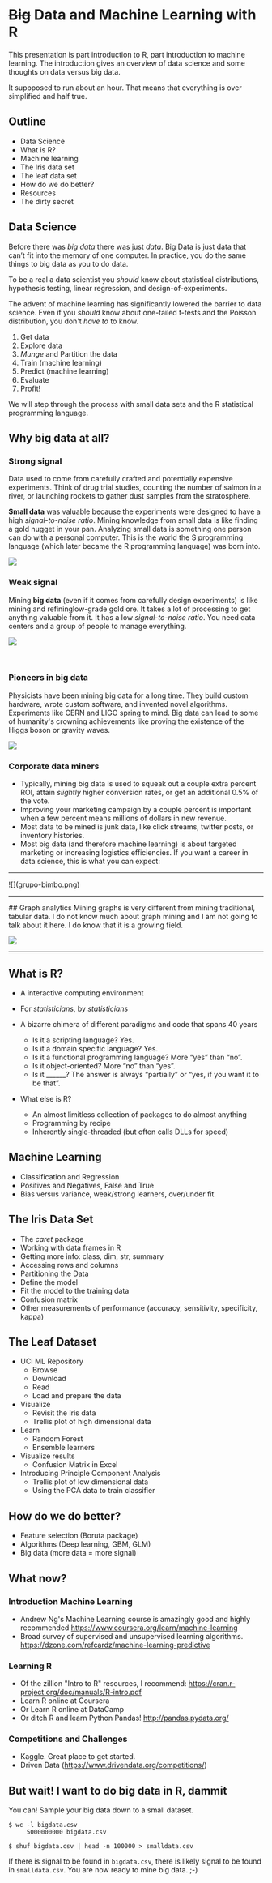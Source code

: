 # ~~Big~~ Data and Machine Learning with R

This presentation is part introduction to R, part introduction to machine learning.
The introduction gives an overview of data science and some thoughts on data versus big data. 
  
It suppposed to run about an hour. That means that everything is over simplified and half true. 


## Outline

- Data Science
- What is R?
- Machine learning
- The Iris data set
- The leaf data set
- How do we do better?
- Resources
- The dirty secret

## Data Science
Before there was *big data* there was just *data*.  Big Data is just data that can’t fit into the memory of one computer. In practice, you do the same things to big data as you to do data.
  
To be a real a data scientist you _should_ know about statistical distributions, hypothesis testing, linear regression, and design-of-experiments.
  
The advent of machine learning has significantly lowered the barrier to data science. Even if you _should_ know about one-tailed t-tests and the Poisson distribution, you don't _have to_ to know.

1. Get data
1. Explore data
1. _Munge_ and Partition the data
1. Train (machine learning)
1. Predict (machine learning)
1. Evaluate
1. Profit!

We will step through the process with small data sets and the R statistical programming language.

## Why big data at all?

### Strong signal

Data used to come from carefully crafted and potentially expensive experiments. Think of drug trial studies, counting the number of salmon in a river, or launching rockets to gather dust samples from the stratosphere. 
  
**Small data** was valuable because the experiments were designed to have a high _signal-to-noise ratio_. Mining knowledge from small data is like finding a gold nugget in your pan. Analyzing small data is something one person can do with a personal computer. This is the world the S programming language (which later became the R programming language) was born into.

![](goldpan.png)
  
### Weak signal

Mining **big data** (even if it comes from carefully design experiments) is like mining and refininglow-grade gold ore. It takes a lot of processing to get anything valuable from it. It has a low _signal-to-noise ratio_. You need data centers and a group of people to manage everything.

![](ore-extraction.jpg)

<br>  

### Pioneers in big data

Physicists have been mining big data for a long time. They build custom hardware, wrote custom software, and invented novel algorithms. Experiments like CERN and LIGO spring to mind. Big data can lead to some of humanity's crowning achievements like proving the existence of the Higgs boson or gravity waves. 

![](cern-experiment.jpg)

### Corporate data miners 

- Typically, mining big data is used to squeak out a couple extra percent ROI, attain _slightly_ higher conversion rates, or get an additional 0.5% of the vote. 
- Improving your marketing campaign by a couple percent is important when a few percent means millions of dollars in new revenue.
- Most data to be mined is junk data, like click streams, twitter posts, or inventory histories.
- Most big data (and therefore machine learning) is about targeted marketing or increasing logistics efficiencies. If you want a career in data science, this is what you can expect:
<hr>
![](grupo-bimbo.png)  
  
<hr>
## Graph analytics
Mining graphs is very different from mining traditional, tabular data. I do not know much about graph mining and I am not going to talk about it here. I do know that it is a growing field.

![](network.png)

<hr>

## What is R?
 - A interactive computing environment 
  - For *statisticians*, by *statisticians*
 - A bizarre chimera of different paradigms and code that spans 40 years
	- Is it a scripting language? Yes.
	- Is it a domain specific language? Yes.
	- Is it a functional programming language? More “yes” than “no”.
	- Is it object-oriented? More “no” than “yes”.
	- Is it ______? The answer is always “partially” or “yes, if you want it to be that”.

 - What else is R?
	- An almost limitless collection of packages to do almost anything
	- Programming by recipe
	- Inherently single-threaded (but often calls DLLs for speed)
  
## Machine Learning
- Classification and Regression
- Positives and Negatives, False and True
- Bias versus variance, weak/strong learners, over/under fit

## The Iris Data Set
- The *caret* package
- Working with data frames in R
- Getting more info: class, dim, str, summary
- Accessing rows and columns
- Partitioning the Data
- Define the model
- Fit the model to the training data
- Confusion matrix
- Other measurements of performance (accuracy, sensitivity, specificity, kappa)

## The Leaf Dataset 
- UCI ML Repository
	- Browse
	- Download 
	- Read
	- Load and prepare the data
- Visualize
	- Revisit the Iris data
	- Trellis plot of high dimensional data
- Learn 	
	- Random Forest
	- Ensemble learners
- Visualize results	
	- Confusion Matrix in Excel
- Introducing Principle Component Analysis
	- Trellis plot of low dimensional data
  - Using the PCA data to train classifier

## How do we do better?
- Feature selection (Boruta package)
- Algorithms (Deep learning, GBM, GLM)
- Big data (more data = more signal)

## What now?

### Introduction Machine Learning
 - Andrew Ng's Machine Learning course is amazingly good and highly recommended https://www.coursera.org/learn/machine-learning
 - Broad survey of supervised and unsupervised learning algorithms.  https://dzone.com/refcardz/machine-learning-predictive
 
### Learning R
  - Of the zillion "Intro to R" resources, I recommend:
  https://cran.r-project.org/doc/manuals/R-intro.pdf
  - Learn R online at Coursera
  - Or Learn R online at DataCamp 
  - Or ditch R and learn Python Pandas! http://pandas.pydata.org/
  
### Competitions and Challenges
  - Kaggle. Great place to get started.
  - Driven Data (https://www.drivendata.org/competitions/)
  
  
## But wait! I want to do big data in R, dammit
You can! Sample your big data down to a small dataset. 

```
$ wc -l bigdata.csv
     5000000000 bigdata.csv
     
$ shuf bigdata.csv | head -n 100000 > smalldata.csv
```

If there is signal to be found in `bigdata.csv`, there is likely signal to be found in `smalldata.csv`. You are now ready to mine big data. ;-)